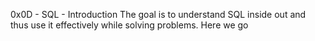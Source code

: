 0x0D - SQL - Introduction
The goal is to understand SQL inside out and thus use it effectively while 
solving problems. Here we go
